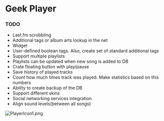 # Geek Player #


### TODO ###

* Last.fm scrobbling
* Additional tags or album arts lookup in the net
* Widget
* User-defined boolean tags. Also, create set of standard additional tags
* Support multiple playlists
* Playlists  can be updated when new song is added to DB
* Crate floating button with play/pause
* Save history of played tracks
* Count how much times track was played. Make statistics based on this numbers
* Ability to create backup of the DB
* Support different skins 
* Social networking services integration
* Align sound levels(between all songs)

![PlayerIcon1.png](https://bitbucket.org/repo/Rp7dLp/images/3707346043-PlayerIcon1.png)
